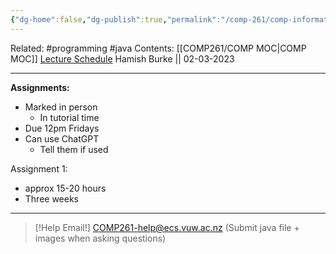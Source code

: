 ```yaml
---
{"dg-home":false,"dg-publish":true,"permalink":"/comp-261/comp-information/","dgPassFrontmatter":true}
---
```



Related: #programming #java 
Contents: [[COMP261/COMP MOC\|COMP MOC]]
[Lecture Schedule](https://ecs.wgtn.ac.nz/Courses/COMP261_2023T1/LectureSchedule)
Hamish Burke || 02-03-2023
***

**Assignments:**
- Marked in person
	- In tutorial time
- Due 12pm Fridays
- Can use ChatGPT
	- Tell them if used

Assignment 1:
- approx 15-20 hours
- Three weeks

***

> [!Help Email!]
> COMP261-help@ecs.vuw.ac.nz
> (Submit java file + images when asking questions)
> 

